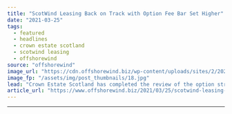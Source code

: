 ```yaml
---
title: "ScotWind Leasing Back on Track with Option Fee Bar Set Higher"
date: "2021-03-25"
tags: 
  - featured
  - headlines
  - crown estate scotland
  - scotwind leasing
  - offshorewind
source: "offshorewind"
image_url: "https://cdn.offshorewind.biz/wp-content/uploads/sites/2/2021/03/25090503/Hywind-Scorland_-c-Equinor.jpg"
image_fp: "/assets/img/post_thumbnails/18.jpg"
lead: "Crown Estate Scotland has completed the review of the option structure for the ScotWind"
article_url: "https://www.offshorewind.biz/2021/03/25/scotwind-leasing-back-on-track-with-option-fee-bar-set-higher/"
---
```


---
